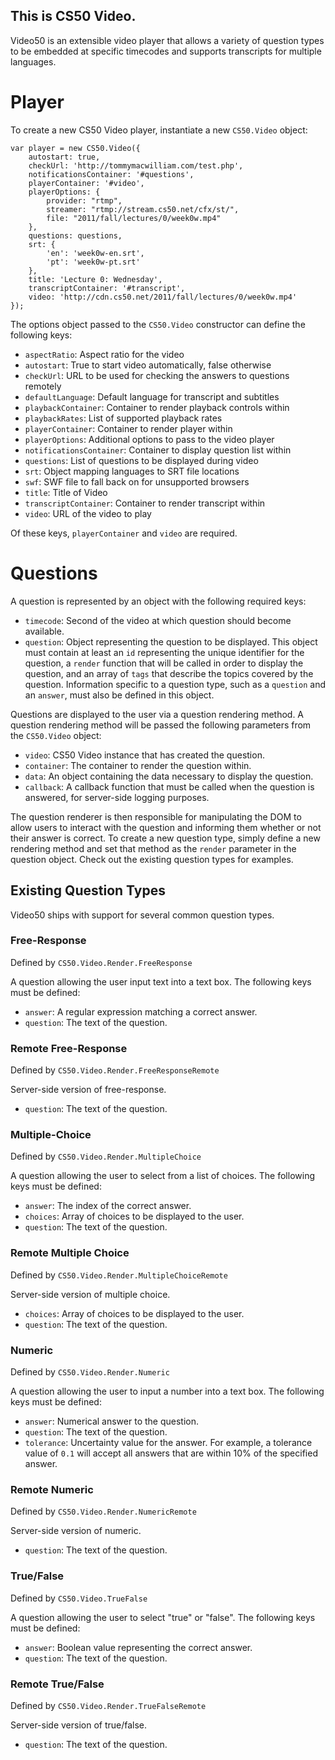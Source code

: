 This is CS50 Video.
---

Video50 is an extensible video player that allows a variety of question types to be embedded at specific timecodes and supports transcripts for multiple languages.

# Player

To create a new CS50 Video player, instantiate a new `CS50.Video` object:

    var player = new CS50.Video({
        autostart: true,
        checkUrl: 'http://tommymacwilliam.com/test.php',
        notificationsContainer: '#questions',
        playerContainer: '#video',
        playerOptions: {
            provider: "rtmp",
            streamer: "rtmp://stream.cs50.net/cfx/st/",
            file: "2011/fall/lectures/0/week0w.mp4"
        },
        questions: questions,
        srt: {
            'en': 'week0w-en.srt',
            'pt': 'week0w-pt.srt'
        },
        title: 'Lecture 0: Wednesday',
        transcriptContainer: '#transcript',
        video: 'http://cdn.cs50.net/2011/fall/lectures/0/week0w.mp4'
    });

The options object passed to the `CS50.Video` constructor can define the following keys:

* `aspectRatio`: Aspect ratio for the video
* `autostart`: True to start video automatically, false otherwise
* `checkUrl`: URL to be used for checking the answers to questions remotely
* `defaultLanguage`: Default language for transcript and subtitles
* `playbackContainer`: Container to render playback controls within
* `playbackRates`: List of supported playback rates
* `playerContainer`: Container to render player within
* `playerOptions`: Additional options to pass to the video player
* `notificationsContainer`: Container to display question list within
* `questions`: List of questions to be displayed during video
* `srt`: Object mapping languages to SRT file locations
* `swf`: SWF file to fall back on for unsupported browsers
* `title`: Title of Video
* `transcriptContainer`: Container to render transcript within
* `video`: URL of the video to play

Of these keys, `playerContainer` and `video` are required.

# Questions

A question is represented by an object with the following required keys:

* `timecode`: Second of the video at which question should become available.
* `question`: Object representing the question to be displayed. This object must contain at least an `id` representing the unique identifier for the question, a `render` function that will be called in order to display the question, and an array of `tags` that describe the topics covered by the question. Information specific to a question type, such as a `question` and an `answer`, must also be defined in this object.

Questions are displayed to the user via a question rendering method. A question rendering method will be passed the following parameters from the `CS50.Video` object:

* `video`: CS50 Video instance that has created the question.
* `container`: The container to render the question within.
* `data`: An object containing the data necessary to display the question.
* `callback`: A callback function that must be called when the question is answered, for server-side logging purposes.

The question renderer is then responsible for manipulating the DOM to allow users to interact with the question and informing them whether or not their answer is correct. To create a new question type, simply define a new rendering method and set that method as the `render` parameter in the question object. Check out the existing question types for examples.

## Existing Question Types

Video50 ships with support for several common question types.

### Free-Response

Defined by `CS50.Video.Render.FreeResponse`

A question allowing the user input text into a text box. The following keys must be defined:

* `answer`: A regular expression matching a correct answer.
* `question`: The text of the question.

### Remote Free-Response

Defined by `CS50.Video.Render.FreeResponseRemote`

Server-side version of free-response.

* `question`: The text of the question.

### Multiple-Choice

Defined by `CS50.Video.Render.MultipleChoice`

A question allowing the user to select from a list of choices. The following keys must be defined:

* `answer`: The index of the correct answer.
* `choices`: Array of choices to be displayed to the user.
* `question`: The text of the question.

### Remote Multiple Choice

Defined by `CS50.Video.Render.MultipleChoiceRemote`

Server-side version of multiple choice.

* `choices`: Array of choices to be displayed to the user.
* `question`: The text of the question.

### Numeric

Defined by `CS50.Video.Render.Numeric`

A question allowing the user to input a number into a text box. The following keys must be defined:

* `answer`: Numerical answer to the question.
* `question`: The text of the question.
* `tolerance`: Uncertainty value for the answer. For example, a tolerance value of `0.1` will accept all answers that are within 10% of the specified answer.

### Remote Numeric

Defined by `CS50.Video.Render.NumericRemote`

Server-side version of numeric.

* `question`: The text of the question.

### True/False

Defined by `CS50.Video.TrueFalse`

A question allowing the user to select "true" or "false". The following keys must be defined:

* `answer`: Boolean value representing the correct answer.
* `question`: The text of the question.

### Remote True/False

Defined by `CS50.Video.Render.TrueFalseRemote`

Server-side version of true/false.

* `question`: The text of the question.

